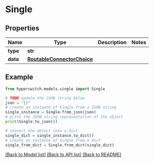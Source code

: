 # Single


## Properties

Name | Type | Description | Notes
------------ | ------------- | ------------- | -------------
**type** | **str** |  | 
**data** | [**RoutableConnectorChoice**](RoutableConnectorChoice.md) |  | 

## Example

```python
from hyperswitch.models.single import Single

# TODO update the JSON string below
json = "{}"
# create an instance of Single from a JSON string
single_instance = Single.from_json(json)
# print the JSON string representation of the object
print(Single.to_json())

# convert the object into a dict
single_dict = single_instance.to_dict()
# create an instance of Single from a dict
single_from_dict = Single.from_dict(single_dict)
```
[[Back to Model list]](../README.md#documentation-for-models) [[Back to API list]](../README.md#documentation-for-api-endpoints) [[Back to README]](../README.md)


